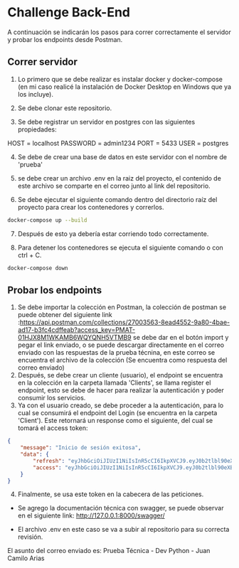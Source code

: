 # Challenge Back-End

A continuación se indicarán los pasos para correr correctamente el servidor y probar los endpoints desde Postman.

## Correr servidor

1. Lo primero que se debe realizar es instalar docker y docker-compose (en mi caso realicé la instalación de Docker Desktop en Windows que ya los incluye).
2. Se debe clonar este repositorio.

3. Se debe registrar un servidor en postgres con las siguientes propiedades:

HOST = localhost
PASSWORD = admin1234 
PORT = 5433
USER = postgres

4. Se debe de crear una base de datos en este servidor con el nombre de 'prueba'

5. se debe crear un archivo .env en la raiz del proyecto, el contenido de este archivo se comparte en el correo junto al link del repositorio.

6. Se debe ejecutar el siguiente comando dentro del directorio raíz del proyecto para crear los contenedores y correrlos.

```bash
docker-compose up --build
```
7. Después de esto ya debería estar corriendo todo correctamente.

8. Para detener los contenedores se ejecuta el siguiente comando o con ctrl + C.

```bash
docker-compose down
```

## Probar los endpoints

1. Se debe importar la colección en Postman, la colección de postman se puede obtener del siguiente link :https://api.postman.com/collections/27003563-8ead4552-9a80-4bae-ad17-b3fc4cdffeab?access_key=PMAT-01HJX8M1WKAMB6WQYQNH5VTMB9  se debe dar en el botón import y pegar el link enviado, o se puede descargar directamente en el correo enviado con las respuestas de la prueba técnina, en este correo se encuentra el archivo de la colección (Se encuentra como respuesta del correo enviado)
2. Después, se debe crear un cliente (usuario), el endpoint se encuentra en la colección en la carpeta llamada 'Clients', se llama register el endpoint, esto se debe de hacer para realizar la autenticación y poder consumir los servicios.
3. Ya con el usuario creado, se debe proceder a la autenticación, para lo cual se consumirá el endpoint del Login (se encuentra en la carpeta 'Client'). Este retornará un response como el siguiente, del cual se tomará el access token:
```json
{
    "message": "Inicio de sesión exitosa",
    "data": {
        "refresh": "eyJhbGciOiJIUzI1NiIsInR5cCI6IkpXVCJ9.eyJ0b2tlbl90eXBlIjoicmVmcmVzaCIsImV4cCI6MTY4MTE2MTQ0MiwiaWF0IjoxNjgxMDc1MDQyLCJqdGkiOiIyZWU3ZWNjYzc4YTk0N2UxOTkzMWI1M2JhMjYxZWIwZSIsInVzZXJfaWQiOjF9.02gBmjyZ_P7T00gqhfjZoO3gs0NJFrydBozuZ50qX2E",
        "access": "eyJhbGciOiJIUzI1NiIsInR5cCI6IkpXVCJ9.eyJ0b2tlbl90eXBlIjoiYWNjZXNzIiwiZXhwIjoxNjgxMTYxNDQyLCJpYXQiOjE2ODEwNzUwNDIsImp0aSI6ImYyZDM1ZTU2MWU4ZTQ1MThhNjg0MDc4M2FkNDdlNzA3IiwidXNlcl9pZCI6MX0.i6niY9lqMd8ofg8-rh3w5ZW2CW4boJQwyt1Rx4iQ3jA"
    }
}
```
4. Finalmente, se usa este token en la cabecera de las peticiones.


* Se agrego la documentación técnica con swagger, se puede observar en el siguiente link:  http://127.0.0.1:8000/swagger/

* El archivo .env en este caso se va a subir al repositorio para su correcta revisión.

El asunto del correo enviado es: Prueba Técnica - Dev Python - Juan Camilo Arias
